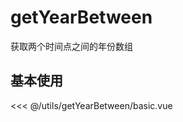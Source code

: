 # getYearBetween

获取两个时间点之间的年份数组

## 基本使用

<basic></basic>

<<< @/utils/getYearBetween/basic.vue

<script setup>
import basic from 'docs/utils/getYearBetween/basic.vue'
</script>
